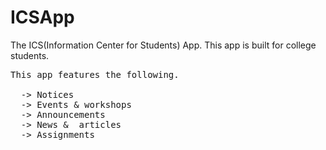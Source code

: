 # ICSApp
The ICS(Information Center for Students) App. This app is built for college students.
<pre>
This app features the following.

  -> Notices
  -> Events & workshops
  -> Announcements
  -> News &  articles
  -> Assignments
</pre>
